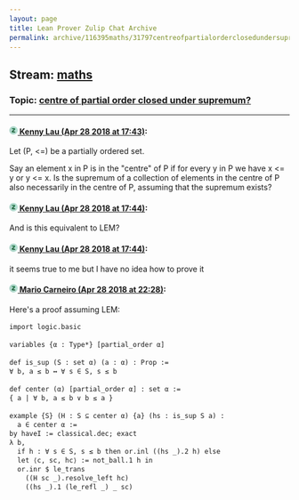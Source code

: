 ```yaml
---
layout: page
title: Lean Prover Zulip Chat Archive 
permalink: archive/116395maths/31797centreofpartialorderclosedundersupremum.html
---
```


## Stream: [maths](index.html)
### Topic: [centre of partial order closed under supremum?](31797centreofpartialorderclosedundersupremum.html)

---

#### [![Click to go to Zulip](../../assets/img/zulip2.png) Kenny Lau (Apr 28 2018 at 17:43)](https://leanprover.zulipchat.com/#narrow/stream/116395-maths/topic/centre%20of%20partial%20order%20closed%20under%20supremum%3F/near/125823474):
Let (P, <=) be a partially ordered set.

Say an element x in P is in the "centre" of P if for every y in P we have x <= y or y <= x.
Is the supremum of a collection of elements in the centre of P also necessarily in the centre of P, assuming that the supremum exists?

#### [![Click to go to Zulip](../../assets/img/zulip2.png) Kenny Lau (Apr 28 2018 at 17:44)](https://leanprover.zulipchat.com/#narrow/stream/116395-maths/topic/centre%20of%20partial%20order%20closed%20under%20supremum%3F/near/125823514):
And is this equivalent to LEM?

#### [![Click to go to Zulip](../../assets/img/zulip2.png) Kenny Lau (Apr 28 2018 at 17:44)](https://leanprover.zulipchat.com/#narrow/stream/116395-maths/topic/centre%20of%20partial%20order%20closed%20under%20supremum%3F/near/125823516):
it seems true to me but I have no idea how to prove it

#### [![Click to go to Zulip](../../assets/img/zulip2.png) Mario Carneiro (Apr 28 2018 at 22:28)](https://leanprover.zulipchat.com/#narrow/stream/116395-maths/topic/centre%20of%20partial%20order%20closed%20under%20supremum%3F/near/125830606):
Here's a proof assuming LEM:
```
import logic.basic

variables {α : Type*} [partial_order α]

def is_sup (S : set α) (a : α) : Prop :=
∀ b, a ≤ b ↔ ∀ s ∈ S, s ≤ b

def center (α) [partial_order α] : set α :=
{ a | ∀ b, a ≤ b ∨ b ≤ a }

example {S} (H : S ⊆ center α) {a} (hs : is_sup S a) :
  a ∈ center α :=
by haveI := classical.dec; exact
λ b,
  if h : ∀ s ∈ S, s ≤ b then or.inl ((hs _).2 h) else
  let ⟨c, sc, hc⟩ := not_ball.1 h in
  or.inr $ le_trans
    ((H sc _).resolve_left hc)
    ((hs _).1 (le_refl _) _ sc)
```

